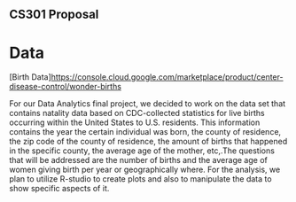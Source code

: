 ## CS301 Proposal

# Data
[Birth Data]<https://console.cloud.google.com/marketplace/product/center-disease-control/wonder-births>

For our Data Analytics final project, we decided to work on the data set that contains natality data based on CDC-collected statistics for live births occurring within the United States to U.S. residents. This information contains the year the certain individual was born, the county of residence, the zip code of the county of residence, the amount of births that happened in the specific county, the average age of the mother, etc,.The questions that will be addressed are the number of births and the average age of women giving birth per year or geographically where. For the analysis, we plan to utilize R-studio to create plots and also to manipulate the data to show specific aspects of it.
